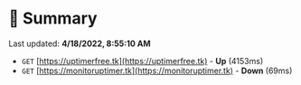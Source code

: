 # 📖 Summary
Last updated: **4/18/2022, 8:55:10 AM**

- `GET` [https://uptimerfree.tk](https://uptimerfree.tk) - **Up** (4153ms)
- `GET` [https://monitoruptimer.tk](https://monitoruptimer.tk) - **Down** (69ms)
